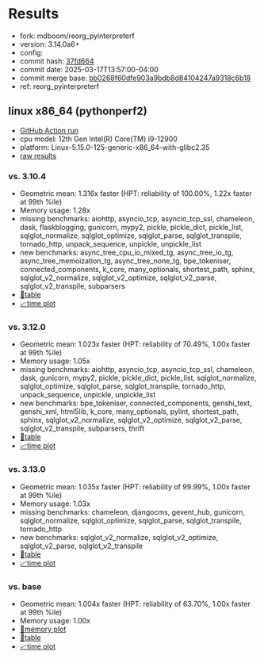 # Results

- fork: mdboom/reorg_pyinterpreterf
- version: 3.14.0a6+
- config: 
- commit hash: [37fd664](https://github.com/mdboom/cpython/commit/37fd664)
- commit date: 2025-03-17T13:57:00-04:00
- commit merge base: [bb0268f60dfe903a9bdb8d84104247a9318c6b18](https://github.com/python/cpython/commit/bb0268f60dfe903a9bdb8d84104247a9318c6b18)
- ref: reorg_pyinterpreterf

## linux x86_64 (pythonperf2)

- [GitHub Action run](https://github.com/faster-cpython/benchmarking/actions/runs/13906499897)
- cpu model: 12th Gen Intel(R) Core(TM) i9-12900
- platform: Linux-5.15.0-125-generic-x86_64-with-glibc2.35
- [raw results](bm-20250317-pythonperf2-x86_64-mdboom-reorg_pyinterpreterf-3.14.0a6%2B-37fd664.json)

### vs. 3.10.4

- Geometric mean: 1.316x faster (HPT: reliability of 100.00%, 1.22x faster at 99th %ile)
- Memory usage: 1.28x
- missing benchmarks: aiohttp, asyncio_tcp, asyncio_tcp_ssl, chameleon, dask, flaskblogging, gunicorn, mypy2, pickle, pickle_dict, pickle_list, sqlglot_normalize, sqlglot_optimize, sqlglot_parse, sqlglot_transpile, tornado_http, unpack_sequence, unpickle, unpickle_list
- new benchmarks: async_tree_cpu_io_mixed_tg, async_tree_io_tg, async_tree_memoization_tg, async_tree_none_tg, bpe_tokeniser, connected_components, k_core, many_optionals, shortest_path, sphinx, sqlglot_v2_normalize, sqlglot_v2_optimize, sqlglot_v2_parse, sqlglot_v2_transpile, subparsers
- [📄table](bm-20250317-pythonperf2-x86_64-mdboom-reorg_pyinterpreterf-3.14.0a6%2B-37fd664-vs-3.10.4.md)
- [📈time plot](bm-20250317-pythonperf2-x86_64-mdboom-reorg_pyinterpreterf-3.14.0a6%2B-37fd664-vs-3.10.4.svg)

### vs. 3.12.0

- Geometric mean: 1.023x faster (HPT: reliability of 70.49%, 1.00x faster at 99th %ile)
- Memory usage: 1.05x
- missing benchmarks: aiohttp, asyncio_tcp, asyncio_tcp_ssl, chameleon, dask, gunicorn, mypy2, pickle, pickle_dict, pickle_list, sqlglot_normalize, sqlglot_optimize, sqlglot_parse, sqlglot_transpile, tornado_http, unpack_sequence, unpickle, unpickle_list
- new benchmarks: bpe_tokeniser, connected_components, genshi_text, genshi_xml, html5lib, k_core, many_optionals, pylint, shortest_path, sphinx, sqlglot_v2_normalize, sqlglot_v2_optimize, sqlglot_v2_parse, sqlglot_v2_transpile, subparsers, thrift
- [📄table](bm-20250317-pythonperf2-x86_64-mdboom-reorg_pyinterpreterf-3.14.0a6%2B-37fd664-vs-3.12.0.md)
- [📈time plot](bm-20250317-pythonperf2-x86_64-mdboom-reorg_pyinterpreterf-3.14.0a6%2B-37fd664-vs-3.12.0.svg)

### vs. 3.13.0

- Geometric mean: 1.035x faster (HPT: reliability of 99.99%, 1.00x faster at 99th %ile)
- Memory usage: 1.03x
- missing benchmarks: chameleon, djangocms, gevent_hub, gunicorn, sqlglot_normalize, sqlglot_optimize, sqlglot_parse, sqlglot_transpile, tornado_http
- new benchmarks: sqlglot_v2_normalize, sqlglot_v2_optimize, sqlglot_v2_parse, sqlglot_v2_transpile
- [📄table](bm-20250317-pythonperf2-x86_64-mdboom-reorg_pyinterpreterf-3.14.0a6%2B-37fd664-vs-3.13.0.md)
- [📈time plot](bm-20250317-pythonperf2-x86_64-mdboom-reorg_pyinterpreterf-3.14.0a6%2B-37fd664-vs-3.13.0.svg)

### vs. base

- Geometric mean: 1.004x faster (HPT: reliability of 63.70%, 1.00x faster at 99th %ile)
- Memory usage: 1.00x
- [🧠memory plot](bm-20250317-pythonperf2-x86_64-mdboom-reorg_pyinterpreterf-3.14.0a6%2B-37fd664-vs-base-mem.svg)
- [📄table](bm-20250317-pythonperf2-x86_64-mdboom-reorg_pyinterpreterf-3.14.0a6%2B-37fd664-vs-base.md)
- [📈time plot](bm-20250317-pythonperf2-x86_64-mdboom-reorg_pyinterpreterf-3.14.0a6%2B-37fd664-vs-base.svg)

